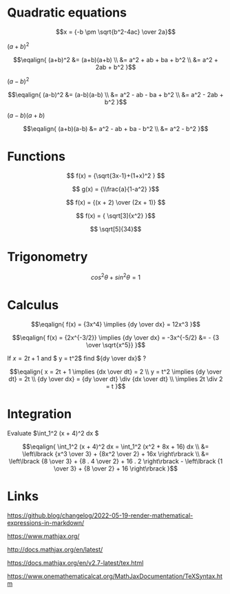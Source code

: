 # Quadratic equations

$$x = {-b \pm \sqrt{b^2-4ac} \over 2a}$$

$(a+b)^2$

$$\eqalign{
(a+b)^2 &= (a+b)(a+b) \\
        &= a^2 + ab + ba + b^2 \\
        &= a^2 + 2ab + b^2
}$$

$(a-b)^2$

$$\eqalign{
(a-b)^2 &= (a-b)(a-b) \\
        &= a^2 - ab - ba + b^2 \\
        &= a^2 - 2ab + b^2
}$$

$(a-b)(a+b)$

$$\eqalign{
(a+b)(a-b)  &= a^2 - ab + ba - b^2 \\
        &= a^2 - b^2
}$$

# Functions

$$ f(x) = {\sqrt{3x-1}+(1+x)^2 } $$


$$ g(x) = {\\frac{a}{1-a^2} }$$

$$ f(x) = {(x + 2) \over (2x + 1)} $$   


$$ f(x) = { \sqrt[3]{x^2} }$$
  
$$ \sqrt[5]{34}$$
  
# Trigonometry

$$ cos^2 \theta + sin^2 \theta  = 1  $$

# Calculus

$$\eqalign{
f(x) = {3x^4} \implies {dy \over dx} = 12x^3
}$$

$$\eqalign{
f(x) = {2x^{-3/2}} \implies  {dy \over dx} = -3x^{-5/2} &= - {3 \over \sqrt{x^5}}
}$$

If $x = 2t + 1$ and $ y = t^2$ find ${dy \over dx}$ ?

$$\eqalign{
x = 2t + 1 \implies  {dx \over dt} = 2 \\
        y = t^2 \implies  {dy \over dt} = 2t \\
        {dy \over dx} = {dy \over dt} \div {dx \over dt} \\
         \implies 2t \div 2 = t
}$$

# Integration

Evaluate $\int_1^2 (x + 4)^2 dx $

$$\eqalign{
\int_1^2 (x + 4)^2 dx =  \int_1^2 (x^2 + 8x + 16) dx \\
        &= \left\lbrack {x^3 \over 3} + {8x^2 \over 2}  + 16x \right\rbrack \\
        &= \left\lbrack {8 \over 3} + {8 . 4 \over 2}  + 16 . 2 \right\rbrack - \left\lbrack {1 \over 3} + {8 \over 2}  + 16  \right\rbrack 
}$$


# Links

https://github.blog/changelog/2022-05-19-render-mathematical-expressions-in-markdown/

https://www.mathjax.org/

http://docs.mathjax.org/en/latest/

https://docs.mathjax.org/en/v2.7-latest/tex.html

https://www.onemathematicalcat.org/MathJaxDocumentation/TeXSyntax.htm
